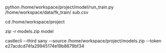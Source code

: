 python /home/workspace/project/model/run_train.py  /home/workspace/data/fk_train/ sub.csv

cd  /home/workspace/project

zip -r models.zip model

castlecli --third sany --source /home/workspace/project/models.zip --token e27acdcd74fa29945174e19b8679bf34